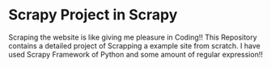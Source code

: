 # Scrapy Project in Scrapy
Scraping the website is like giving me pleasure in Coding!! This Repository contains a detailed project of Scrapping a example site from scratch. 
I have used Scrapy Framework of Python and some amount of regular expression!!
